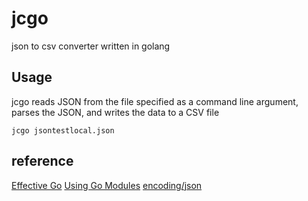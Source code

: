 # jcgo

json to csv converter written in golang

## Usage

jcgo reads JSON from the file specified as a command line argument, parses the JSON, and writes the data to a CSV file

```{bash}
jcgo jsontestlocal.json
```

## reference

[Effective Go](https://golang.org/doc/effective_go.html)
[Using Go Modules](https://blog.golang.org/using-go-modules)
[encoding/json](https://golang.org/pkg/encoding/json/)
